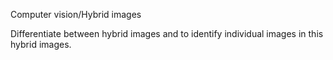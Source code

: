  Computer vision/Hybrid images

Differentiate between hybrid images and to identify individual images in this hybrid images.
